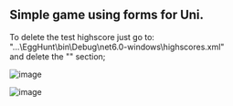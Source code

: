 ## Simple game using forms for Uni.
To delete the test highscore just go to:<br>
"...\EggHunt\bin\Debug\net6.0-windows\highscores.xml"<br>
and delete the "<highscore></highscore>" section;<br>

![image](https://github.com/AleksanderK987/EggHunt/assets/79848988/0e3681f0-3af6-4aa2-a806-0cc5d3779d11)

![image](https://github.com/AleksanderK987/EggHunt/assets/79848988/26ed9935-f938-4743-83de-a881bf3cb242)

